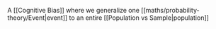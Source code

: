 A [[Cognitive Bias]] where we generalize one [[maths/probability-theory/Event|event]] to an entire [[Population vs Sample|population]]